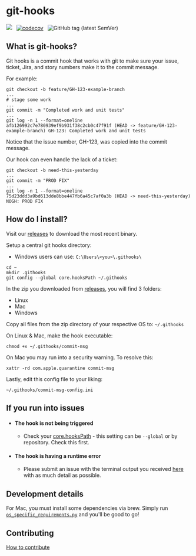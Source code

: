 # git-hooks
[![](https://github.com/unthreaded/git-hooks/workflows/Git%20hooks%20Pipeline/badge.svg)](https://github.com/unthreaded/git-hooks/actions?workflow=Git+hooks+Pipeline)
&nbsp;&nbsp;[![codecov](https://codecov.io/gh/unthreaded/git-hooks/branch/master/graph/badge.svg)](https://codecov.io/gh/unthreaded/git-hooks)
&nbsp;&nbsp;![GitHub tag (latest SemVer)](https://img.shields.io/github/v/tag/unthreaded/git-hooks?label=Latest%20Version)

## What is git-hooks?
Git hooks is a commit hook that works with git to make sure your issue, ticket, Jira, and story numbers make it to the commit message.

For example:
```shell script
git checkout -b feature/GH-123-example-branch
...
# stage some work
...
git commit -m "Completed work and unit tests"
...
git log -n 1 --format=oneline
afb126992c7e780939ef9b931f38c2cb0c47f91f (HEAD -> feature/GH-123-example-branch) GH-123: Completed work and unit tests
```
Notice that the issue number, GH-123, was copied into the commit message.

Our hook can even handle the lack of a ticket:
```shell script
git checkout -b need-this-yesterday
...
git commit -m "PROD FIX"
...
git log -n 1 --format=oneline
75d23ddd3a9bd613dde8bbe447fb6a45c7af0a3b (HEAD -> need-this-yesterday) NOGH: PROD FIX
```
## How do I install?
Visit our [releases](https://github.com/unthreaded/git-hooks/releases) to download the most recent binary.

Setup a central git hooks directory:
 * Windows users can use: `C:\Users\<you>\.githooks\ `
```shell script
cd ~
mkdir .githooks
git config --global core.hooksPath ~/.githooks
```

In the zip you downloaded from [releases](https://github.com/unthreaded/git-hooks/releases), you will find 3 folders:
 - Linux
 - Mac
 - Windows
 
Copy all files from the zip directory of your respective OS to: `~/.githooks`

On Linux & Mac, make the hook executable:
```shell script
chmod +x ~/.githooks/commit-msg
```

On Mac you may run into a security warning. To resolve this:
```shell
xattr -rd com.apple.quarantine commit-msg
```

Lastly, edit this config file to your liking:

    ~/.githooks/commit-msg-config.ini
    
## If you run into issues
* #### The hook is not being triggered
    * Check your [core.hooksPath](https://git-scm.com/docs/githooks) - this setting can be `--global` or by repository. Check this first.
* #### The hook is having a runtime error
    * Please submit an issue with the terminal output you received [here](https://github.com/unthreaded/git-hooks/issues) with as much detail as possible.
    
## Development details
For Mac, you must install some dependencies via brew. Simply run [`os_specific_requirements.py`](scripts/os_specific_requirements.py) and you'll be good to go!

## Contributing
[How to contribute](./CONTRIBUTING.md)
